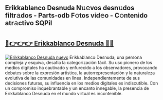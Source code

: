 ## Erikkablanco Desnuda N𝚞𝚎vos desn𝚞dos filtr𝚊dos - Parts-odb F𝚘tos vid𝚎o - C𝚘ntenido atr𝚊ctivo SQPil

# <h2><a href="http://mbda2m.tromn.icu/?c=Erikkablanco+Desnuda">🔗👉👉👉 Erikkablanco Desnuda 🔗🔗</a></h2>

[![Erikkablanco Desnuda nuevo](https://i.imgur.com/pEAQMta.gif)](http://mbda2m.tromn.icu/?c=Erikkablanco+Desnuda)
Erikkablanco Desnuda, una persona compleja y esquiva, desafía la categorización fácil. Su uso pionero de los medios digitales ha cautivado y enfurecido a los observadores, provocando debates sobre la expresión artística, la autorrepresentación y la naturaleza evolutiva de las comunidades en línea. Independientemente de sus decisiones futuras, su influencia en los medios digitales es indiscutible. Con un compromiso inquebrantable y un encanto innegable, la presencia de Erikkablanco Desnuda en el mundo virtual es incontenible.
